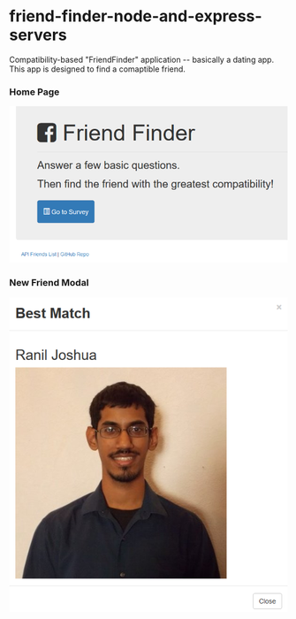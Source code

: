# friend-finder-node-and-express-servers
Compatibility-based "FriendFinder" application -- basically a dating app. This app is designed to find a comaptible friend.

### Home Page
![Friend Finder Home Page](https://github.com/sjosevich/friend-finder-node-and-express-servers/blob/master/FriendFinder/images/Capture.PNG)

### New Friend Modal
![Friend Finder Home Page](https://github.com/sjosevich/friend-finder-node-and-express-servers/blob/master/FriendFinder/images/Capture1.PNG)
